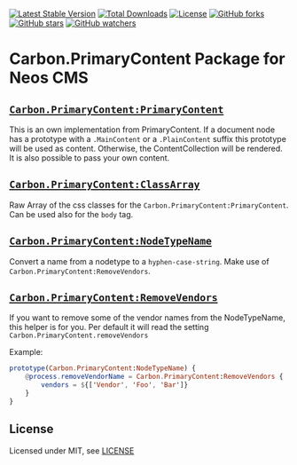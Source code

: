 [![Latest Stable Version](https://poser.pugx.org/carbon/primarycontent/v/stable)](https://packagist.org/packages/carbon/primarycontent)
[![Total Downloads](https://poser.pugx.org/carbon/primarycontent/downloads)](https://packagist.org/packages/carbon/primarycontent)
[![License](https://poser.pugx.org/carbon/primarycontent/license)](LICENSE)
[![GitHub forks](https://img.shields.io/github/forks/CarbonPackages/Carbon.PrimaryContent.svg?style=social&label=Fork)](https://github.com/CarbonPackages/Carbon.PrimaryContent/fork)
[![GitHub stars](https://img.shields.io/github/stars/CarbonPackages/Carbon.PrimaryContent.svg?style=social&label=Stars)](https://github.com/CarbonPackages/Carbon.PrimaryContent/stargazers)
[![GitHub watchers](https://img.shields.io/github/watchers/CarbonPackages/Carbon.PrimaryContent.svg?style=social&label=Watch)](https://github.com/CarbonPackages/Carbon.PrimaryContent/subscription)

# Carbon.PrimaryContent Package for Neos CMS

## [`Carbon.PrimaryContent:PrimaryContent`](Resources/Private/Fusion/Helper/PrimaryContent.fusion)

This is an own implementation from PrimaryContent. If a document node has a prototype with a `.MainContent` or a `.PlainContent` suffix this prototype will be used as content. Otherwise, the ContentCollection will be rendered. It is also possible to pass your own content.

## [`Carbon.PrimaryContent:ClassArray`](Resources/Private/Fusion/Helper/ClassArray.fusion)

Raw Array of the css classes for the `Carbon.PrimaryContent:PrimaryContent`.
Can be used also for the `body` tag.

## [`Carbon.PrimaryContent:NodeTypeName`](Resources/Private/Fusion/Helper/NodeTypeName.fusion)

Convert a name from a nodetype to a `hyphen-case-string`. Make use of `Carbon.PrimaryContent:RemoveVendors`.

## [`Carbon.PrimaryContent:RemoveVendors`](Resources/Private/Fusion/Helper/RemoveVendors.fusion)

If you want to remove some of the vendor names from the NodeTypeName, this helper is for you. Per default it will read the setting `Carbon.PrimaryContent.removeVendors`

Example:

```elm
prototype(Carbon.PrimaryContent:NodeTypeName) {
    @process.removeVendorName = Carbon.PrimaryContent:RemoveVendors {
        vendors = ${['Vendor', 'Foo', 'Bar']}
    }
}
```

## License

Licensed under MIT, see [LICENSE](LICENSE)
